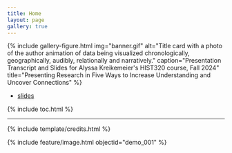 ```yaml
---
title: Home
layout: page
gallery: true
---
```


{% include gallery-figure.html img="banner.gif" alt="Title card with a photo of the author animation of data being visualized chronologically, geographically, audibly, relationally and narratively." caption="Presentation Transcript and Slides for Alyssa Kreikemeier's HIST320 course, Fall 2024" title="Presenting Research in Five Ways to Increase Understanding and Uncover Connections" %}

* [slides](https://indd.adobe.com/view/dd70d5ef-b9b2-46cf-a866-60f524ff37e3)

{% include toc.html %}

------

{% include template/credits.html %}

{% include feature/image.html objectid="demo_001" %}
